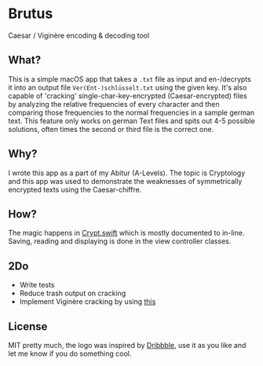 # Brutus
Caesar / Viginère encoding &amp; decoding tool

## What?
This is a simple macOS app that takes a `.txt` file as input and en-/decrypts it into an output file `Ver(Ent-)schlüsselt.txt` using the given key.
It's also capable of 'cracking' single-char-key-encrypted (Caesar-encrypted) files by analyzing the relative frequencies of every character and then comparing those frequencies to the normal frequencies in a sample german text. This feature only works on german Text files and spits out 4-5 possible solutions, often times the second or third file is the correct one.

## Why?
I wrote this app as a part of my Abitur (A-Levels). The topic is Cryptology and this app was used to demonstrate the weaknesses of symmetrically encrypted texts using the Caesar-chiffre.

## How?
The magic happens in [Crypt.swift](Brutus/Crypt.swift) which is mostly documented to in-line.
Saving, reading and displaying is done in the view controller classes.

## 2Do
- Write tests
- Reduce trash output on cracking
- Implement Viginère cracking by using [this](http://www.swisseduc.ch/informatik/daten/kryptologie_geschichte/docs/vigenere_knacken_loesung.pdf)

## License
MIT pretty much, the logo was inspired by [Dribbble](https://dribbble.com/shots/2517035-Caesar), use it as you like and let me know if you do something cool.